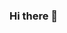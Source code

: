 ### Hi there 👋

<!--
**miguelmolino/miguelmolino** is a ✨ _special_ ✨ repository because its `README.md` (this file) appears on your GitHub profile.


- 🔭 I’m currently Studying
- 🌱 I’m currently learning self-development.
- 💬 Ask me about anything you want, literally anything.
- 📫 How to reach me: molinomiguel9@gmail.com

--!>
